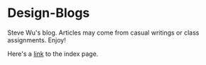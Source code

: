 # Design-Blogs
Steve Wu's blog. Articles may come from casual writings or class assignments. Enjoy!

Here's a <a href="https://stevewu-design.github.io/Design-Blogs/">link</a> to the index page.